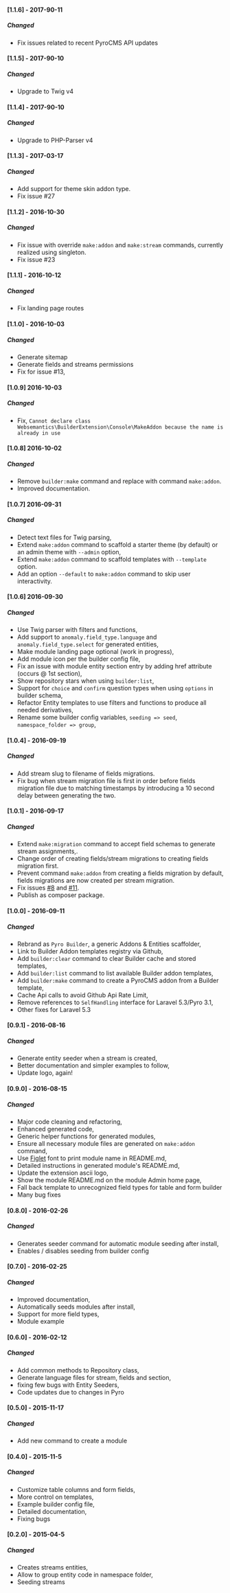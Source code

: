 #### [1.1.6] - 2017-90-11
##### Changed
  -  Fix issues related to recent PyroCMS API updates

#### [1.1.5] - 2017-90-10
##### Changed
  -  Upgrade to Twig v4

#### [1.1.4] - 2017-90-10
##### Changed
  -  Upgrade to PHP-Parser v4

#### [1.1.3] - 2017-03-17
##### Changed
  - Add support for theme skin addon type.
  - Fix issue #27

#### [1.1.2] - 2016-10-30
##### Changed
  - Fix issue with override `make:addon` and `make:stream` commands, currently realized using singleton.
  - Fix issue #23

#### [1.1.1] - 2016-10-12
##### Changed
  - Fix landing page routes

#### [1.1.0] - 2016-10-03
##### Changed
  - Generate sitemap
  - Generate fields and streams permissions
  - Fix for issue #13,

#### [1.0.9]  2016-10-03
##### Changed
  - Fix, `Cannot declare class Websemantics\BuilderExtension\Console\MakeAddon because the name is already in use`

#### [1.0.8]  2016-10-02
##### Changed
  - Remove `builder:make` command and replace with command `make:addon`.
  - Improved documentation.

#### [1.0.7]  2016-09-31
##### Changed
  - Detect text files for Twig parsing,
  - Extend `make:addon` command to scaffold a starter theme (by default) or an admin theme with `--admin` option,
  - Extend `make:addon` command to scaffold templates with `--template` option.
  - Add an option `--default` to `make:addon` command to skip user interactivity.

#### [1.0.6]  2016-09-30
##### Changed
  - Use Twig parser with filters and functions,
  - Add support to `anomaly.field_type.language` and `anomaly.field_type.select` for generated entities,
  - Make module landing page optional (work in progress),
  - Add module icon per the builder config file,
  - Fix an issue with module entity section entry by adding href attribute (occurs @ 1st section),
  - Show repository stars when using `builder:list`,
  - Support for `choice` and `confirm` question types when using `options` in builder schema,
  - Refactor Entity templates to use filters and functions to produce all needed derivatives,
  - Rename some builder config variables, `seeding => seed`, `namespace_folder => group`,

#### [1.0.4] - 2016-09-19
##### Changed
  - Add stream slug to filename of fields migrations.
  - Fix bug when stream migration file is first in order before fields migration file due to matching timestamps by introducing a 10 second delay between generating the two.

#### [1.0.1] - 2016-09-17
##### Changed
  - Extend `make:migration` command to accept field schemas to generate stream assignments,.
  - Change order of creating fields/stream migrations to creating fields migration first.
  - Prevent command `make:addon` from creating a fields migration by default, fields migrations are now created per stream migration.
  - Fix issues [#8](https://github.com/websemantics/builder-extension/issues/8) and [#11](https://github.com/websemantics/builder-extension/issues/11).
  - Publish as composer package.

#### [1.0.0] - 2016-09-11
##### Changed
  - Rebrand as `Pyro Builder`, a generic Addons & Entities scaffolder,
  - Link to Builder Addon templates registry via Github,
  - Add `builder:clear` command to clear Builder cache and stored templates,
  - Add `builder:list` command to list available Builder addon templates,
  - Add `builder:make` command to create a PyroCMS addon from a Builder template,
  - Cache Api calls to avoid Github Api Rate Limit,
  - Remove references to `SelfHandling` interface for Laravel 5.3/Pyro 3.1,
  - Other fixes for Laravel 5.3

#### [0.9.1] - 2016-08-16
##### Changed
  - Generate entity seeder when a stream is created,
  - Better documentation and simpler examples to follow,
  - Update logo, again!

#### [0.9.0] - 2016-08-15
##### Changed
  - Major code cleaning and refactoring,
  - Enhanced generated code,
  - Generic helper functions for generated modules,
  - Ensure all necessary module files are generated on `make:addon` command,
  - Use [Figlet](https://github.com/packaged/figlet) font to print module name in README.md,
  - Detailed instructions in generated module's README.md,
  - Update the extension ascii logo,
  - Show the module README.md on the module Admin home page,
  - Fall back template to unrecognized field types for table and form builder
  - Many bug fixes

#### [0.8.0] - 2016-02-26
##### Changed
  - Generates seeder command for automatic module seeding after install,
  - Enables / disables seeding from builder config

#### [0.7.0] - 2016-02-25
##### Changed
  - Improved documentation,
  - Automatically seeds modules after install,
  - Support for more field types,
  - Module example

#### [0.6.0] - 2016-02-12
##### Changed
  - Add common methods to Repository class,
  - Generate language files for stream, fields and section,
  - fixing few bugs with Entity Seeders,
  - Code updates due to changes in Pyro

#### [0.5.0] - 2015-11-17
##### Changed
  - Add new command to create a module

#### [0.4.0] - 2015-11-5
##### Changed
  - Customize table columns and form fields,
  - More control on templates,
  - Example builder config file,
  - Detailed documentation,
  - Fixing bugs

#### [0.2.0] - 2015-04-5
##### Changed
  - Creates streams entities,
  - Allow to group entity code in namespace folder,
  - Seeding streams
